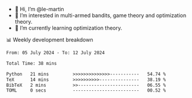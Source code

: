 - 👋 Hi, I’m @le-martin
- 👀 I’m interested in multi-armed bandits, game theory and optimization theory.
- 🌱 I’m currently learning optimization theory.
<!---- 💞️ I’m looking to collaborate on ...
- 📫 How to reach me ...-->

<!---
Tutorial for using WakaTime stats in GitHub profile: https://github.com/athul/waka-readme
-->

📊 Weekly development breakdown
<!--START_SECTION:waka-->

```txt
From: 05 July 2024 - To: 12 July 2024

Total Time: 38 mins

Python   21 mins         >>>>>>>>>>>>>>-----------   54.74 %
TeX      14 mins         >>>>>>>>>>---------------   38.19 %
BibTeX   2 mins          >>-----------------------   06.55 %
TOML     0 secs          -------------------------   00.52 %
```

<!--END_SECTION:waka-->

<!---
le-martin/le-martin is a ✨ special ✨ repository because its `README.md` (this file) appears on your GitHub profile.
You can click the Preview link to take a look at your changes.
--->
